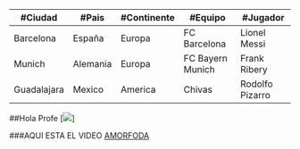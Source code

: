 | #Ciudad      | #Pais     | #Continente | #Equipo           | #Jugador        |
|------------- |---------- |------------ |------------------ |-----------------|
| Barcelona    | España    | Europa      | FC Barcelona      | Lionel Messi    |
| Munich       | Alemania  | Europa      | FC Bayern Munich  | Frank Ribery    |
| Guadalajara  | Mexico    | America     | Chivas            | Rodolfo Pizarro |

##Hola Profe
[![](https://encrypted-tbn0.gstatic.com/images?q=tbn:ANd9GcTNOW6bYItDHGDXTM7lCimGUgTZj5yP_rimUFxLGhyJnCFdSrk3bw)]

###AQUI ESTA EL VIDEO
[AMORFODA](https://www.youtube.com/watch?v=tDLoMGZucxc)
